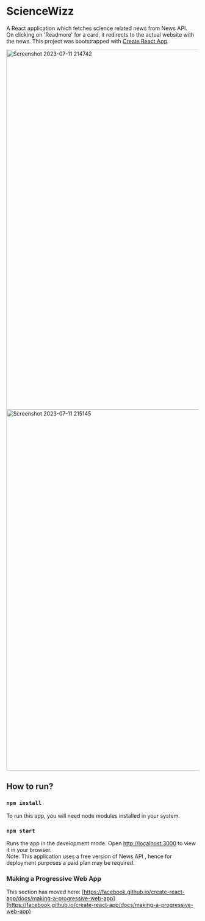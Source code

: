 # ScienceWizz

A React application which fetches science related news from News API.<br>
On clicking on 'Readmore' for a card, it redirects to the actual website with the news.
This project was bootstrapped with [Create React App](https://github.com/facebook/create-react-app).

<img width="942" alt="Screenshot 2023-07-11 214742" src="https://github.com/Selina-Varshney/ScienceWizz/assets/99686864/9d950691-b625-4b57-be27-836af97de3d5">
<br>
<img width="945" alt="Screenshot 2023-07-11 215145" src="https://github.com/Selina-Varshney/ScienceWizz/assets/99686864/635144b6-8374-4773-a18b-95588f4eca24">

## How to run?

### `npm install`
To run this app, you will need node modules installed in your system.

### `npm start`
Runs the app in the development mode.
Open [http://localhost:3000](http://localhost:3000) to view it in your browser.
<br>Note: This application uses a free version of News API , hence for deployment purposes a paid plan may be required.





### Making a Progressive Web App

This section has moved here: [https://facebook.github.io/create-react-app/docs/making-a-progressive-web-app](https://facebook.github.io/create-react-app/docs/making-a-progressive-web-app)


